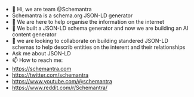 - 👋 Hi, we are team @Schemantra
- Schemantra is a schema.org JSON-LD generator
- 👀 We are here to help organise the information on the internet
- 🌱 We built a JSON-LD schema generator and now we are building an AI content generator
- 💞️ we are looking to collaborate on building standered JSON-LD schemas to help describ entities on the interent and their relationships
- Ask me about JSON-LD
- 📫 How to reach me:
- https://schemantra.com
- https://twitter.com/schemantra
- https://www.youtube.com/@schemantra
- https://www.reddit.com/r/Schemantra/

<!---
Schemantra/Schemantra is a ✨ special ✨ repository because its `README.md` (this file) appears on your GitHub profile.
You can click the Preview link to take a look at your changes.
--->
